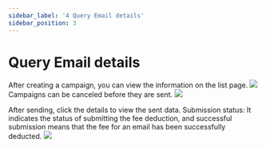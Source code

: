 ```yaml
---
sidebar_label: '4 Query Email details'
sidebar_position: 3
---
```


# Query Email details
After creating a campaign, you can view the information on the list page.
![](/img/email/guide_14.png)
Campaigns can be canceled before they are sent.
![](/img/email/guide_15.png)

After sending, click the details to view the sent data.
Submission status: It indicates the status of submitting the fee deduction, and successful submission means that the fee for an email has been successfully deducted.
![](/img/email/guide_16.png)
